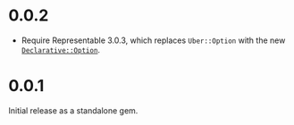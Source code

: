 # 0.0.2

* Require Representable 3.0.3, which replaces `Uber::Option` with the new [`Declarative::Option`](https://github.com/apotonick/declarative-option).

# 0.0.1

Initial release as a standalone gem.
